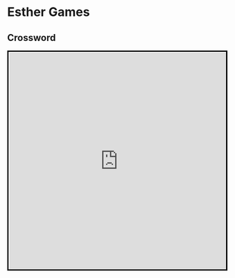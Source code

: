 # Esther Games

## Crossword

<iframe width="500" height="500" style="background-color:white; padding:2px 0px 0 2px; border:3px solid black; margin:auto; display:block" frameborder="0" src="https://crosswordlabs.com/embed/the-story-of-ruth-2"></iframe>